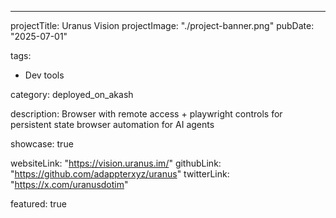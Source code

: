 ---
projectTitle: Uranus Vision
projectImage: "./project-banner.png" 
pubDate: "2025-07-01" 

tags: 
  - Dev tools

category: deployed_on_akash

description: Browser with remote access + playwright controls for persistent state browser automation for AI agents

showcase: true 

websiteLink: "https://vision.uranus.im/" 
githubLink: "https://github.com/adappterxyz/uranus" 
twitterLink: "https://x.com/uranusdotim" 

featured: true 
